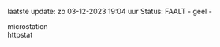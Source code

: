 laatste update: 
zo 03-12-2023 19:04   uur 
Status: FAALT - geel - 
<div class="service Y">microstation</div><div class="service Y">httpstat</div>